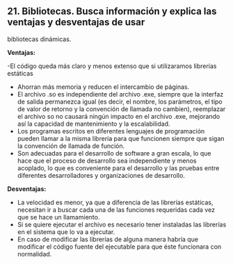 ## 21. Bibliotecas. Busca información y explica las ventajas y desventajas de usar
bibliotecas dinámicas.

**Ventajas:**

-El código queda más claro y menos extenso que si utilizaramos librerías estáticas
- Ahorran más memoria y reducen el intercambio de páginas.
- El archivo .so es independiente del archivo .exe, siempre que la interfaz de salida permanezca igual (es decir, el nombre, los parámetros, el tipo de valor de retorno y la convención de llamada no cambien), reemplazar el archivo so no causará ningún impacto en el archivo .exe, mejorando así la capacidad de mantenimiento y la escalabilidad.
- Los programas escritos en diferentes lenguajes de programación pueden llamar a la misma librería para que funcionen siempre que sigan la convención de llamada de función.
- Son adecuadas para el desarrollo de software a gran escala, lo que hace que el proceso de desarrollo sea independiente y menos acoplado, lo que es conveniente para el desarrollo y las pruebas entre diferentes desarrolladores y organizaciones de desarrollo.


**Desventajas:**
- La velocidad es menor, ya que a diferencia de las librerías estáticas, necesitan ir a buscar cada una de las funciones requeridas cada vez que se hace un llamamiento.
- Si se quiere ejecutar el archivo es necesario tener instaladas las librerías en el sistema que lo va a ejecutar.
- En caso de modificar las librerías de alguna manera habría que modificar el código fuente del ejecutable para que éste funcionara con normalidad.
